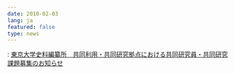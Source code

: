 ```yaml
---
date: 2010-02-03
lang: ja
featured: false
type: news
---
```

: 
<a href="/collaboration/kyoten/kyoten-koubo_h22.html">東京大学史料編纂所　共同利用・共同研究拠点における共同研究員・共同研究課題募集のお知らせ</a>
